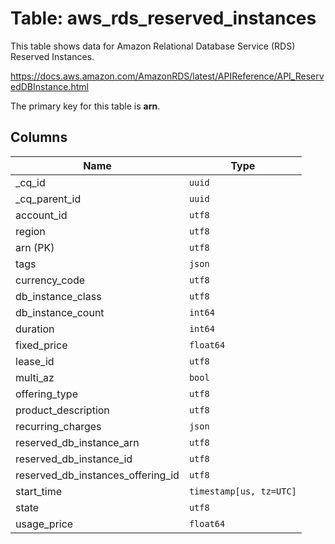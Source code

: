 # Table: aws_rds_reserved_instances

This table shows data for Amazon Relational Database Service (RDS) Reserved Instances.

https://docs.aws.amazon.com/AmazonRDS/latest/APIReference/API_ReservedDBInstance.html

The primary key for this table is **arn**.

## Columns

| Name          | Type          |
| ------------- | ------------- |
|_cq_id|`uuid`|
|_cq_parent_id|`uuid`|
|account_id|`utf8`|
|region|`utf8`|
|arn (PK)|`utf8`|
|tags|`json`|
|currency_code|`utf8`|
|db_instance_class|`utf8`|
|db_instance_count|`int64`|
|duration|`int64`|
|fixed_price|`float64`|
|lease_id|`utf8`|
|multi_az|`bool`|
|offering_type|`utf8`|
|product_description|`utf8`|
|recurring_charges|`json`|
|reserved_db_instance_arn|`utf8`|
|reserved_db_instance_id|`utf8`|
|reserved_db_instances_offering_id|`utf8`|
|start_time|`timestamp[us, tz=UTC]`|
|state|`utf8`|
|usage_price|`float64`|